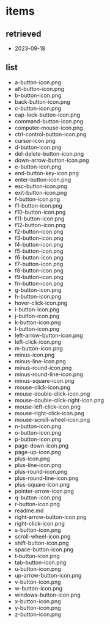 # items

## retrieved
- 2023-09-18

## list
- a-button-icon.png
- alt-button-icon.png
- b-button-icon.png
- back-button-icon.png
- c-button-icon.png
- cap-lock-button-icon.png
- command-button-icon.png
- computer-mouse-icon.png
- ctrl-control-button-icon.png
- cursor-icon.png
- d-button-icon.png
- del-delete-button-icon.png
- down-arrow-button-icon.png
- e-button-icon.png
- end-button-key-icon.png
- enter-button-icon.png
- esc-button-icon.png
- exit-button-icon.png
- f-button-icon.png
- f1-button-icon.png
- f10-button-icon.png
- f11-button-icon.png
- f12-button-icon.png
- f2-button-icon.png
- f3-button-icon.png
- f4-button-icon.png
- f5-button-icon.png
- f6-button-icon.png
- f7-button-icon.png
- f8-button-icon.png
- f9-button-icon.png
- fn-button-icon.png
- g-button-icon.png
- h-button-icon.png
- hover-click-icon.png
- i-button-icon.png
- j-button-icon.png
- k-button-icon.png
- l-button-icon.png
- left-arrow-button-icon.png
- left-click-icon.png
- m-button-icon.png
- minus-icon.png
- minus-line-icon.png
- minus-round-icon.png
- minus-round-line-icon.png
- minus-square-icon.png
- mouse-click-icon.png
- mouse-double-click-icon.png
- mouse-double-click-right-icon.png
- mouse-left-click-icon.png
- mouse-right-click-icon.png
- mouse-scroll-wheel-icon.png
- n-button-icon.png
- o-button-icon.png
- p-button-icon.png
- page-down-icon.png
- page-up-icon.png
- plus-icon.png
- plus-line-icon.png
- plus-round-icon.png
- plus-round-line-icon.png
- plus-square-icon.png
- pointer-arrow-icon.png
- q-button-icon.png
- r-button-icon.png
- readme.md
- right-arrow-button-icon.png
- right-click-icon.png
- s-button-icon.png
- scroll-wheel-icon.png
- shift-button-icon.png
- space-button-icon.png
- t-button-icon.png
- tab-button-icon.png
- u-button-icon.png
- up-arrow-button-icon.png
- v-button-icon.png
- w-button-icon.png
- windows-button-icon.png
- x-button-icon.png
- y-button-icon.png
- z-button-icon.png
